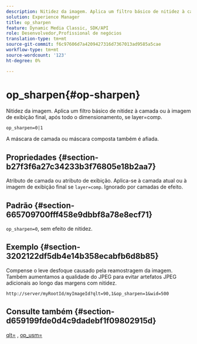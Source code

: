 ```yaml
---
description: Nitidez da imagem. Aplica um filtro básico de nitidez à camada ou à imagem de exibição final, após todo o dimensionamento, se layer=comp.
solution: Experience Manager
title: op_sharpen
feature: Dynamic Media Classic, SDK/API
role: Desenvolvedor,Profissional de negócios
translation-type: tm+mt
source-git-commit: f6c97606d7a4209427316d7367013ad9585a5cae
workflow-type: tm+mt
source-wordcount: '123'
ht-degree: 0%

---
```



# op_sharpen{#op-sharpen}

Nitidez da imagem. Aplica um filtro básico de nitidez à camada ou à imagem de exibição final, após todo o dimensionamento, se layer=comp.

`op_sharpen=0|1`

A máscara de camada ou máscara composta também é afiada.

## Propriedades {#section-b27f3f6a27c34233b3f76805e18b2aa7}

Atributo de camada ou atributo de exibição. Aplica-se à camada atual ou à imagem de exibição final se `layer=comp`. Ignorado por camadas de efeito.

## Padrão {#section-665709700fff458e9dbbf8a78e8ecf71}

`op_sharpen=0`, sem efeito de nitidez.

## Exemplo {#section-3202122df5db4e14b358ecabfb6d8b85}

Compense o leve desfoque causado pela reamostragem da imagem. Também aumentamos a qualidade do JPEG para evitar artefatos JPEG adicionais ao longo das margens com nitidez.

`http://server/myRootId/myImageId?qlt=90,1&op_sharpen=1&wid=500`

## Consulte também {#section-d659199fde0d4c9dadebf1f09802915d}

[qlt=](../../../../../is-api/http-ref/image-serving-api-ref/c-http-protocol-reference/c-command-reference/r-is-http-qlt.md#reference-f69ed0758c784b0385d979820546d352) ,  [op_usm=](../../../../../is-api/http-ref/image-serving-api-ref/c-http-protocol-reference/c-command-reference/r-op-sharpen.md#reference-c32573230c6140f883efdaa201ea8541)
